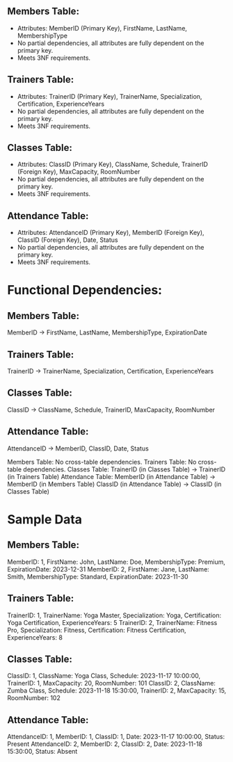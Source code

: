 ## Members Table:

- Attributes: MemberID (Primary Key), FirstName, LastName, MembershipType
- No partial dependencies, all attributes are fully dependent on the primary key.
- Meets 3NF requirements.


## Trainers Table:

- Attributes: TrainerID (Primary Key), TrainerName, Specialization, Certification, ExperienceYears
- No partial dependencies, all attributes are fully dependent on the primary key.
- Meets 3NF requirements.



## Classes Table:

- Attributes: ClassID (Primary Key), ClassName, Schedule, TrainerID (Foreign Key), MaxCapacity, RoomNumber
- No partial dependencies, all attributes are fully dependent on the primary key.
- Meets 3NF requirements.



## Attendance Table:

- Attributes: AttendanceID (Primary Key), MemberID (Foreign Key), ClassID (Foreign Key), Date, Status
- No partial dependencies, all attributes are fully dependent on the primary key.
- Meets 3NF requirements.


# Functional Dependencies:

## Members Table:
MemberID -> FirstName, LastName, MembershipType, ExpirationDate
## Trainers Table:
TrainerID -> TrainerName, Specialization, Certification, ExperienceYears
## Classes Table:
ClassID -> ClassName, Schedule, TrainerID, MaxCapacity, RoomNumber
## Attendance Table:
AttendanceID -> MemberID, ClassID, Date, Status



Members Table:
No cross-table dependencies.
Trainers Table:
No cross-table dependencies.
Classes Table:
TrainerID (in Classes Table) -> TrainerID (in Trainers Table)
Attendance Table:
MemberID (in Attendance Table) -> MemberID (in Members Table)
ClassID (in Attendance Table) -> ClassID (in Classes Table)



# Sample Data
## Members Table:
MemberID: 1, FirstName: John, LastName: Doe, MembershipType: Premium, ExpirationDate: 2023-12-31
MemberID: 2, FirstName: Jane, LastName: Smith, MembershipType: Standard, ExpirationDate: 2023-11-30
## Trainers Table:
TrainerID: 1, TrainerName: Yoga Master, Specialization: Yoga, Certification: Yoga Certification, ExperienceYears: 5
TrainerID: 2, TrainerName: Fitness Pro, Specialization: Fitness, Certification: Fitness Certification, ExperienceYears: 8
## Classes Table:
ClassID: 1, ClassName: Yoga Class, Schedule: 2023-11-17 10:00:00, TrainerID: 1, MaxCapacity: 20, RoomNumber: 101
ClassID: 2, ClassName: Zumba Class, Schedule: 2023-11-18 15:30:00, TrainerID: 2, MaxCapacity: 15, RoomNumber: 102
## Attendance Table:
AttendanceID: 1, MemberID: 1, ClassID: 1, Date: 2023-11-17 10:00:00, Status: Present
AttendanceID: 2, MemberID: 2, ClassID: 2, Date: 2023-11-18 15:30:00, Status: Absent


